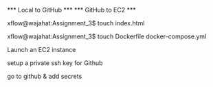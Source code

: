 *** Local to GitHub ***
*** GitHub to EC2 ***



xflow@wajahat:Assignment_3$ touch index.html

xflow@wajahat:Assignment_3$ touch Dockerfile docker-compose.yml

Launch an EC2 instance

setup a private ssh key for Github

go to github & add secrets

